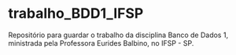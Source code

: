 # trabalho_BDD1_IFSP
Repositório para guardar o trabalho da disciplina Banco de Dados 1, ministrada pela Professora Eurides Balbino, no IFSP - SP.
